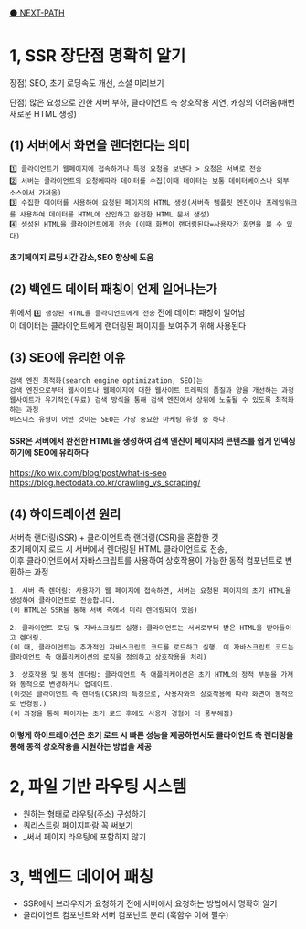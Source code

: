 
[⚫️ NEXT-PATH](https://lyrical-brain-e0f.notion.site/mobi-next-js-6590e8579ed041f1a7ebf58bfe6cb3e4)


# 1, SSR 장단점 명확히 알기

장점) SEO, 초기 로딩속도 개선, 소셜 미리보기

단점) 많은 요청으로 인한 서버 부하, 클라이언트 측 상호작용 지연, 캐싱의 어려움(매번 새로운 HTML 생성)
   
## (1) 서버에서 화면을 랜더한다는 의미

```
1️⃣ 클라이언트가 웹페이지에 접속하거나 특정 요청을 보낸다 > 요청은 서버로 전송 
2️⃣ 서버는 클라이언트의 요청에따라 데이터를 수집(이때 데이터는 보통 데이터베이스나 외부 소스에서 가져옴) 
3️⃣ 수집한 데이터를 사용하여 요청된 페이지의 HTML 생성(서버측 템플릿 엔진이나 프레임워크를 사용하여 데이터를 HTML에 삽입하고 완전한 HTML 문서 생성) 
4️⃣ 생성된 HTML을 클라이언트에게 전송 (이때 화면이 랜더링된다=사용자가 화면을 볼 수 있다) 
```

#### 초기페이지 로딩시간 감소,SEO 향상에 도움


## (2) 백엔드 데이터 패칭이 언제 일어나는가

위에서 `4️⃣ 생성된 HTML을 클라이언트에게 전송` 전에 데이터 패칭이 일어남  </br>
이 데이터는 클라이언트에게 랜더링된 페이지를 보여주기 위해 사용된다

## (3) SEO에 유리한 이유

```
검색 엔진 최적화(search engine optimization, SEO)는 
검색 엔진으로부터 웹사이트나 웹페이지에 대한 웹사이트 트래픽의 품질과 양을 개선하는 과정 
웹사이트가 유기적인(무료) 검색 방식을 통해 검색 엔진에서 상위에 노출될 수 있도록 최적화하는 과정 
비즈니스 유형이 어떤 것이든 SEO는 가장 중요한 마케팅 유형 중 하나.
```

#### SSR은 서버에서 완전한 HTML을 생성하여 검색 엔진이 페이지의 콘텐츠를 쉽게 인덱싱하기에 SEO에 유리하다
https://ko.wix.com/blog/post/what-is-seo </br>
https://blog.hectodata.co.kr/crawling_vs_scraping/ </br>


## (4) 하이드레이션 원리
서버측 랜더링(SSR) + 클라이언트측 랜더링(CSR)을 혼합한 것 </br>
초기페이지 로드 시 서버에서 렌더링된 HTML 클라이언트로 전송, </br>
이후 클라이언트에서 자바스크립트를 사용하여 상호작용이 가능한 동적 컴포넌트로 변환하는 과정

```
1. 서버 측 렌더링: 사용자가 웹 페이지에 접속하면, 서버는 요청된 페이지의 초기 HTML을 생성하여 클라이언트로 전송합니다.
(이 HTML은 SSR을 통해 서버 측에서 미리 렌더링되어 있음)

2. 클라이언트 로딩 및 자바스크립트 실행: 클라이언트는 서버로부터 받은 HTML을 받아들이고 렌더링.
(이 때, 클라이언트는 추가적인 자바스크립트 코드를 로드하고 실행. 이 자바스크립트 코드는 클라이언트 측 애플리케이션의 로직을 정의하고 상호작용을 처리)

3. 상호작용 및 동적 렌더링: 클라이언트 측 애플리케이션은 초기 HTML의 정적 부분을 가져와 동적으로 변경하거나 업데이트.
(이것은 클라이언트 측 렌더링(CSR)의 특징으로, 사용자와의 상호작용에 따라 화면이 동적으로 변경됨.)
(이 과정을 통해 페이지는 초기 로드 후에도 사용자 경험이 더 풍부해짐)
```

#### 이렇게 하이드레이션은 초기 로드 시 빠른 성능을 제공하면서도 클라이언트 측 렌더링을 통해 동적 상호작용을 지원하는 방법을 제공


# 2, 파일 기반 라우팅 시스템
- 원하는 형태로 라우팅(주소) 구성하기
- 쿼리스트링 페이지파람 꼭 써보기
- _써서 페이지 라우팅에 포함하지 않기

# 3, 백엔드 데이어 패칭
- SSR에서 브라우저가 요청하기 전에 서버에서 요청하는 방법에서 명확히 알기
- 클라이언트 컴포넌트와 서버 컴포넌트 분리 (훅함수 이해 필수)
